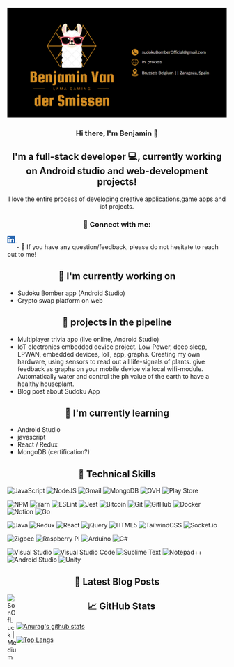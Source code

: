 <p align="center">
  <a href="" target="_blank" rel="noreferrer"><img src="./Photos/Lama-banner.png" alt="my banner"></a>
</p>

<h3 align="center">
Hi there, I'm Benjamin 👋
</h3>
<h2 align="center">
I'm a full-stack developer 💻, currently working on Android studio and web-development projects!
</h2>

<p align="center">
  I love the entire process of developing creative applications,game apps and iot projects.
</p>

<h3 align="center"> 🤝 Connect with me: </h3>
<a href="https://www.linkedin.com/in/benjamin-van-der-smissen/"><img align="left" src="./Photos/LinkedIn.png" alt="SonOfLuck | LinkedIn" width="21px"/></a>
<!-- <a href="https://yushi95.medium.com/"><img align="left" src="https://raw.githubusercontent.com/yushi1007/yushi1007/main/images/medium.svg" alt="Yu Shi | Medium" width="21px"/></a> to create a blog.-->
</br>
- 💬 If you have any question/feedback, please do not hesitate to reach out to me!

<h2 align="center"> 🔭 I'm currently working on </h2>

- Sudoku Bomber app (Android Studio)
- Crypto swap platform on web

<h2 align="center"> 🔭 projects in the pipeline </h2>

- Multiplayer trivia app (live online, Android Studio)
- IoT electronics embedded device project.
  Low Power, deep sleep, LPWAN, embedded devices, IoT, app, graphs.
  Creating my own hardware, using sensors to read out all life-signals of plants. give feedback as graphs on your mobile device via local wifi-module. Automatically water and control the ph value of the earth to have a healthy houseplant.
- Blog post about Sudoku App

<h2 align="center"> 🌱 I'm currently learning </h2>

- Android Studio
- javascript
- React / Redux
- MongoDB (certification?)

<h2 align="center"> 💼 Technical Skills </h2>

![JavaScript](https://img.shields.io/badge/javascript-%23323330.svg?style=for-the-badge&logo=javascript&logoColor=%23F7DF1E)
![NodeJS](https://img.shields.io/badge/node.js-6DA55F?style=for-the-badge&logo=node.js&logoColor=white)
![Gmail](https://img.shields.io/badge/Gmail-D14836?style=for-the-badge&logo=gmail&logoColor=white)
![MongoDB](https://img.shields.io/badge/MongoDB-%234ea94b.svg?style=for-the-badge&logo=mongodb&logoColor=white)
![OVH](https://img.shields.io/badge/ovh-%23123F6D.svg?style=for-the-badge&logo=ovh&logoColor=#123F6D)
![Play Store](https://img.shields.io/badge/Google_Play-414141?style=for-the-badge&logo=google-play&logoColor=white)
</br>

![NPM](https://img.shields.io/badge/NPM-%23000000.svg?style=for-the-badge&logo=npm&logoColor=white)
![Yarn](https://img.shields.io/badge/yarn-%232C8EBB.svg?style=for-the-badge&logo=yarn&logoColor=white)
![ESLint](https://img.shields.io/badge/ESLint-4B3263?style=for-the-badge&logo=eslint&logoColor=white)
![Jest](https://img.shields.io/badge/-jest-%23C21325?style=for-the-badge&logo=jest&logoColor=white)
![Bitcoin](https://img.shields.io/badge/Bitcoin-000?style=for-the-badge&logo=bitcoin&logoColor=white)
![Git](https://img.shields.io/badge/git-%23F05033.svg?style=for-the-badge&logo=git&logoColor=white)
![GitHub](https://img.shields.io/badge/github-%23121011.svg?style=for-the-badge&logo=github&logoColor=white)
![Docker](https://img.shields.io/badge/docker-%230db7ed.svg?style=for-the-badge&logo=docker&logoColor=white)
![Notion](https://img.shields.io/badge/Notion-%23000000.svg?style=for-the-badge&logo=notion&logoColor=white)
![Go](https://img.shields.io/badge/go-%2300ADD8.svg?style=for-the-badge&logo=go&logoColor=white)
</br>

![Java](https://img.shields.io/badge/java-%23ED8B00.svg?style=for-the-badge&logo=java&logoColor=white)
![Redux](https://img.shields.io/badge/redux-%23593d88.svg?style=for-the-badge&logo=redux&logoColor=white)
![React](https://img.shields.io/badge/react-%2320232a.svg?style=for-the-badge&logo=react&logoColor=%2361DAFB)
![jQuery](https://img.shields.io/badge/jquery-%230769AD.svg?style=for-the-badge&logo=jquery&logoColor=white)
![HTML5](https://img.shields.io/badge/html5-%23E34F26.svg?style=for-the-badge&logo=html5&logoColor=white)
![TailwindCSS](https://img.shields.io/badge/tailwindcss-%2338B2AC.svg?style=for-the-badge&logo=tailwind-css&logoColor=white)
![Socket.io](https://img.shields.io/badge/Socket.io-black?style=for-the-badge&logo=socket.io&badgeColor=010101)
</br>

![Zigbee](https://img.shields.io/badge/zigbee-%23EB0443.svg?style=for-the-badge&logo=zigbee&logoColor=white)
![Raspberry Pi](https://img.shields.io/badge/-RaspberryPi-C51A4A?style=for-the-badge&logo=Raspberry-Pi)
![Arduino](https://img.shields.io/badge/-Arduino-00979D?style=for-the-badge&logo=Arduino&logoColor=white)
![C#](https://img.shields.io/badge/c%23-%23239120.svg?style=for-the-badge&logo=c-sharp&logoColor=white)
</br>

![Visual Studio](https://img.shields.io/badge/Visual%20Studio-5C2D91.svg?style=for-the-badge&logo=visual-studio&logoColor=white)
![Visual Studio Code](https://img.shields.io/badge/Visual%20Studio%20Code-0078d7.svg?style=for-the-badge&logo=visual-studio-code&logoColor=white)
![Sublime Text](https://img.shields.io/badge/sublime_text-%23575757.svg?style=for-the-badge&logo=sublime-text&logoColor=important)
![Notepad++](https://img.shields.io/badge/Notepad++-90E59A.svg?style=for-the-badge&logo=notepad%2b%2b&logoColor=black)
![Android Studio](https://img.shields.io/badge/Android%20Studio-3DDC84.svg?style=for-the-badge&logo=android-studio&logoColor=white)
![Unity](https://img.shields.io/badge/unity-%23000000.svg?style=for-the-badge&logo=unity&logoColor=white)
</br>

<h2 align="center"> 📝 Latest Blog Posts </h2>
<a href="https://medium.com/@benjaminvandersmissen/login-register-password-recovery-in-android-studio-java-98159f06273a"><img align="left" src="https://img.shields.io/badge/BLOG-Medium-yellow" alt="SonOfLuck | Medium" width="21px"/></a>
<h2 align="center"> 📈 GitHub Stats </h2>

[![Anurag's github stats](https://github-readme-stats.vercel.app/api?username=SonOfLuck)](https://github.com/SonOfLuck)

[![Top Langs](https://github-readme-stats.vercel.app/api/top-langs/?username=SonOfLuck&layout=compact)](https://github.com/SonOfLuck)

<!--
**SonOfLuck/SonOfLuck** is a ✨ _special_ ✨ repository because its `README.md` (this file) appears on your GitHub profile.

Here are some ideas to get you started:

- 🔭 I’m currently working on ...
- 🌱 I’m currently learning ...
- 👯 I’m looking to collaborate on ...
- 🤔 I’m looking for help with ...
- 💬 Ask me about ...
- 📫 How to reach me: ...
- 😄 Pronouns: ...
- ⚡ Fun fact: ...
  -->
